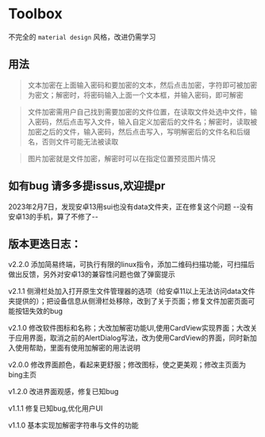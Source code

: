 # Toolbox
不完全的 `material design` 风格，改进仍需学习
## 用法
> 文本加密在上面输入密码和要加密的文本，然后点击加密，字符即可被加密为密文；解密时，将密码输入上面一个文本框，并输入密码，即可解密

> 文件加密需用户自己找到需要加密的文件位置，在读取文件处选中文件，输入密码，然后点击写入文件，输入自定义加密后的文件名；解密时，读取被加密之后的文件，输入密码，然后点击写入，写明解密后的文件名和后缀名，否则文件可能无法被读取

> 图片加密就是文件加密，解密时可以在指定位置预览图片情况

## 如有bug 请多多提issus,欢迎提pr

2023年2月7日，发现安卓13用sui也没有data文件夹，正在修复这个问题
--没有安卓13的手机，算了不修了--

## 版本更迭日志：
v2.2.0
添加简易终端，可执行有限的linux指令，添加二维码扫描功能，可扫描后做出反馈，另外对安卓13的兼容性问题也做了弹窗提示

v2.1.1
侧滑栏处加入打开原生文件管理器的选项（给安卓11以上无法访问data文件夹提供的）；把设备信息从侧滑栏处移除，改到了关于页面；修复文件加密页面可能按钮失效的bug

v2.1.0
修改软件图标和名称；大改加解密功能UI,使用CardView实现界面；大改关于应用界面，取消之前的AlertDialog写法，改为使用CardView的界面，同时新加入使用帮助，里面有使用加解密的用法说明

v2.0.0
修改界面颜色，看起来更舒服；修改图标，使之更美观；修改主页面为bing主页

v1.2.0
改进界面观感，修复已知bug

v1.1.1
修复已知bug,优化用户UI

v1.1.0
基本实现加解密字符串与文件的功能
